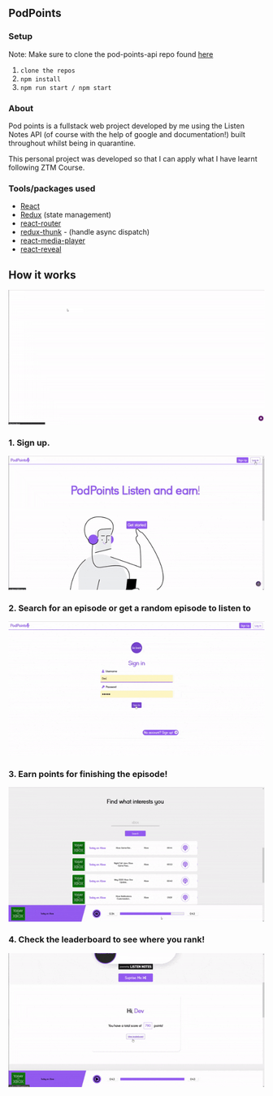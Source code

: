 ## PodPoints

### Setup
Note: Make sure to clone the pod-points-api repo found [here]("https://github.com/SNasser97/pod-points-api") 

1. `clone the repos` 
2. `npm install`
3. `npm run start / npm start`

### About

  Pod points is a fullstack web project developed by me using the Listen Notes API (of course with the help of google and documentation!) built throughout whilst being in quarantine.

  This personal project was developed so that I can apply what I have learnt following ZTM Course.

### Tools/packages used
* [React]("https://create-react-app.dev/")
* [Redux]("https://redux.js.org/") (state management)
* [react-router]("https://reactrouter.com/")
* [redux-thunk]("https://www.npmjs.com/package/redux-thunk") - (handle async dispatch)
* [react-media-player]("https://github.com/souporserious/react-media-player")
* [react-reveal]("https://www.react-reveal.com/")

## How it works
![](gif/home.gif)

### 1. Sign up.
![](gif/form.gif)

### 2. Search for an episode or get a random episode to listen to
![](gif/random+search.gif)

### 3. Earn points for finishing the episode!
![](gif/score.gif)

### 4. Check the leaderboard to see where you rank!
![](gif/leaderboard.gif)
